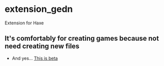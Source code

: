 # extension_gedn
Extension for Haxe

## It's comfortably for creating games because not need creating new files
- And yes... [This is beta](https://google.com)
